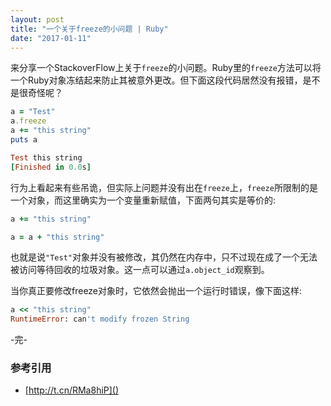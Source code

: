 ```yaml
---
layout: post
title: "一个关于freeze的小问题 | Ruby"
date: "2017-01-11"
---
```


来分享一个StackoverFlow上关于`freeze`的小问题。Ruby里的`freeze`方法可以将一个Ruby对象冻结起来防止其被意外更改。但下面这段代码居然没有报错，是不是很奇怪呢？

```ruby
a = "Test"
a.freeze
a += "this string"
puts a

Test this string
[Finished in 0.0s]
```

行为上看起来有些吊诡，但实际上问题并没有出在`freeze`上，`freeze`所限制的是一个对象，而这里确实为一个变量重新赋值，下面两句其实是等价的:

```ruby
a += "this string"
```

```ruby
a = a + "this string"
```

也就是说`"Test"`对象并没有被修改，其仍然在内存中，只不过现在成了一个无法被访问等待回收的垃圾对象。这一点可以通过`a.object_id`观察到。

当你真正要修改freeze对象时，它依然会抛出一个运行时错误，像下面这样:

```ruby
a << "this string"
RuntimeError: can't modify frozen String
```

-完-

### 参考引用
+ [http://t.cn/RMa8hiP]()